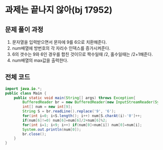 # 과제는 끝나지 않아(bj 17952)

## 문제 풀이 과정

1. 문자열을 입력받으면서 문자에 9를 6으로 치환해준다.
2. num배열에 방번호의 각 자리수 인덱스를 증가시켜준다.
3. 6의 갯수는 9와 6인 경우를 합친 것이므로 짝수일때 /2, 홀수일때는 /2+1해준다.
4. num배열의 max값을 출력한다.

## 전체 코드

```java
import java.io.*;
public class Main {
	public static void main(String[] args) throws Exception{
		BufferedReader br = new BufferedReader(new InputStreamReader(System.in));
		int[] num = new int[9];
		String S = br.readLine().replace('9', '6');
		for(int i=0; i<S.length(); i++) num[S.charAt(i)-'0']++;
		if(num[6]!=0) num[6]=num[6]/2+num[6]%2;
		for(int i=1; i<9; i++) if(num[0]<num[i]) num[0]=num[i];
		System.out.println(num[0]);
		br.close();
	}
}
```
